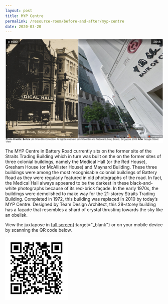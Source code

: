 ```yaml
---
layout: post
title: MYP Centre
permalink: /resource-room/before-and-after/myp-centre
date: 2020-03-20
---
```


<img src="/images/before-after-image-myp-centre.png" alt="before-after-image-myp-centre"/>

The MYP Centre in Battery Road currently sits on the former site of the Straits Trading Building which in turn was built on the on the former sites of three colonial buildings, namely the Medical Hall (or the Red House), Gresham House (or McAllister House) and Maynard Building. These three buildings were among the most recognisable colonial buildings of Battery Road as they were regularly featured in old photographs of the road. In fact, the Medical Hall always appeared to be the darkest in these black-and-white photographs because of its red-brick façade. In the early 1970s, the buildings were demolished to make way for the 21-storey Straits Trading Building. Completed in 1972, this building was replaced in 2010 by today’s MYP Centre. Designed by Team Design Architect, this 28-storey building has a façade that resembles a shard of crystal thrusting towards the sky like an obelisk.

View the juxtapose in [full screen](https://cdn.knightlab.com/libs/juxtapose/latest/embed/index.html?uid=b9879378-b364-11e9-b9b8-0edaf8f81e27){:target="_blank"} or on your mobile device by scanning the QR code below.

<img src="/images/qr-code-beforeafter-myp-centre.png" alt="qr-beforeafter-myp-centre" style="width:200px;" />

